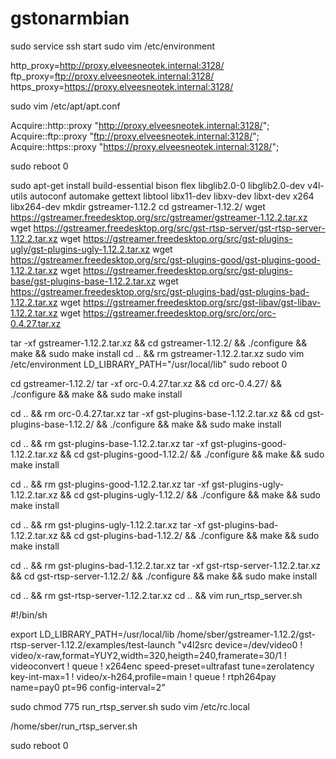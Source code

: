 # gstonarmbian

sudo service ssh start
sudo vim /etc/environment

http_proxy=http://proxy.elveesneotek.internal:3128/
ftp_proxy=ftp://proxy.elveesneotek.internal:3128/
https_proxy=https://proxy.elveesneotek.internal:3128/

sudo vim /etc/apt/apt.conf

Acquire::http::proxy "http://proxy.elveesneotek.internal:3128/";
Acquire::ftp::proxy "ftp://proxy.elveesneotek.internal:3128/";
Acquire::https::proxy "https://proxy.elveesneotek.internal:3128/";

sudo reboot 0

sudo apt-get install build-essential bison flex libglib2.0-0 libglib2.0-dev v4l-utils autoconf automake gettext libtool libx11-dev libxv-dev libxt-dev x264 libx264-dev
mkdir gstreamer-1.12.2
cd gstreamer-1.12.2/
wget https://gstreamer.freedesktop.org/src/gstreamer/gstreamer-1.12.2.tar.xz
wget https://gstreamer.freedesktop.org/src/gst-rtsp-server/gst-rtsp-server-1.12.2.tar.xz
wget https://gstreamer.freedesktop.org/src/gst-plugins-ugly/gst-plugins-ugly-1.12.2.tar.xz
wget https://gstreamer.freedesktop.org/src/gst-plugins-good/gst-plugins-good-1.12.2.tar.xz
wget https://gstreamer.freedesktop.org/src/gst-plugins-base/gst-plugins-base-1.12.2.tar.xz
wget https://gstreamer.freedesktop.org/src/gst-plugins-bad/gst-plugins-bad-1.12.2.tar.xz
wget https://gstreamer.freedesktop.org/src/gst-libav/gst-libav-1.12.2.tar.xz
wget https://gstreamer.freedesktop.org/src/orc/orc-0.4.27.tar.xz

tar -xf gstreamer-1.12.2.tar.xz && cd gstreamer-1.12.2/ && ./configure && make && sudo make install
cd .. && rm gstreamer-1.12.2.tar.xz
sudo vim /etc/environment
LD_LIBRARY_PATH="/usr/local/lib"
sudo reboot 0

cd gstreamer-1.12.2/ 
tar -xf orc-0.4.27.tar.xz && cd orc-0.4.27/ && ./configure && make && sudo make install

cd .. && rm orc-0.4.27.tar.xz
tar -xf gst-plugins-base-1.12.2.tar.xz && cd gst-plugins-base-1.12.2/ && ./configure && make && sudo make install

cd .. && rm gst-plugins-base-1.12.2.tar.xz
tar -xf gst-plugins-good-1.12.2.tar.xz && cd gst-plugins-good-1.12.2/ && ./configure && make && sudo make install

cd .. && rm gst-plugins-good-1.12.2.tar.xz
tar -xf gst-plugins-ugly-1.12.2.tar.xz && cd gst-plugins-ugly-1.12.2/ && ./configure && make && sudo make install

cd .. && rm gst-plugins-ugly-1.12.2.tar.xz
tar -xf gst-plugins-bad-1.12.2.tar.xz && cd gst-plugins-bad-1.12.2/ && ./configure && make && sudo make install

cd .. && rm gst-plugins-bad-1.12.2.tar.xz
tar -xf gst-rtsp-server-1.12.2.tar.xz && cd gst-rtsp-server-1.12.2/ && ./configure && make && sudo make install 

cd .. && rm gst-rtsp-server-1.12.2.tar.xz
cd .. && vim run_rtsp_server.sh

#!/bin/sh

export LD_LIBRARY_PATH=/usr/local/lib
/home/sber/gstreamer-1.12.2/gst-rtsp-server-1.12.2/examples/test-launch "v4l2src device=/dev/video0 ! video/x-raw,format=YUY2,width=320,heigth=240,framerate=30/1 ! videoconvert ! queue ! x264enc speed-preset=ultrafast tune=zerolatency key-int-max=1 ! video/x-h264,profile=main ! queue ! rtph264pay name=pay0 pt=96 config-interval=2"

sudo chmod 775 run_rtsp_server.sh
sudo vim /etc/rc.local

/home/sber/run_rtsp_server.sh

sudo reboot 0
